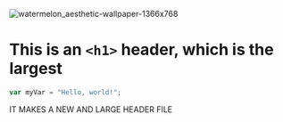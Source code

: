 ![watermelon_aesthetic-wallpaper-1366x768](https://github.com/user-attachments/assets/715572f5-4daf-4b4d-a674-739f177f85b0)
# This is an `<h1>` header, which is the largest


``` javascript
var myVar = "Hello, world!";
```
















IT MAKES A NEW AND LARGE HEADER FILE
